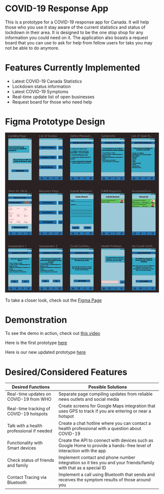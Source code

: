 # COVID-19 Response App
This is a prototype for a COVID-19 response app for Canada. It will help those who you use it stay aware of the current statistics and status of lockdown in their area. It is designed to be the one stop shop for any information you could need on it. The application also boasts a request board that you can use to ask for help from fellow users for taks you may not be able to do anymore.

# Features Currently Implemented 
- Latest COVID-19 Canada Statistics
- Lockdown status information
- Latest COVID-19 Symptoms
- Real-time update list of open businesses
- Request board for those who need help

# Figma Prototype Design
![alt text](https://github.com/SadSoulStealer/COVID-19-Response-App/blob/main/UpdatedCovidResponseAppUI.png?raw=true)

To take a closer look, check out the [Figma Page](https://www.figma.com/file/v4TEJp4eGkUwCxQLyW4vwa/Assignment-3-HCI?node-id=0%3A1)

# Demonstration
To see the demo in action, check out [this video](https://youtu.be/XrZGz14gUds)

Here is the first prototype [here](https://www.figma.com/proto/P7ke7FHxTHEFLq58r7MLwL/Assignment-1-HCI?node-id=2%3A60&scaling=min-zoom)

Here is our new updated prototype [here](https://www.figma.com/proto/v4TEJp4eGkUwCxQLyW4vwa/Assignment-3-HCI?node-id=2%3A60&viewport=718%2C-201%2C0.5&scaling=min-zoom&page-id=0%3A1)

# Desired/Considered Features
| Desired Functions | Possible Solutions |
| ------------- | ------------- |
| Real-time updates on COVID-19 from WHO   | Separate page compiling updates from reliable news outlets and social media  |
| Real-time tracking of COVID-19 hotspots | Create screens for Google Maps integration that uses GPS to track if you are entering or near a hotspot  |
| Talk with a health professional if needed  | Create a chat hotline where you can contact a health professional with a question about COVID-19  |
| Functionality with Smart devices  | Create the API to connect with devices such as Google Home to provide a hands-free level of interaction with the app  |
| Check status of friends and family | Implement contact and phone number integration so it ties you and your friends/family with that as a special ID |
| Contact Tracing via Bluetooth  | Implement a call using Bluetooth that sends and receives the symptom results of those around you  |
